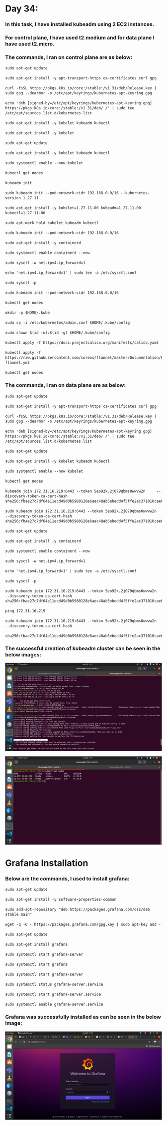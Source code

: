 # Day 34:

### In this task, I have installed kubeadm using 2 EC2 instances.
### For control plane, I have used t2.medium and for data plane I have used t2.micro.
### The commands, I ran on control plane are as below:

```
sudo apt-get update

sudo apt-get install -y apt-transport-https ca-certificates curl gpg

curl -fsSL https://pkgs.k8s.io/core:/stable:/v1.31/deb/Release.key | sudo gpg --dearmor -o /etc/apt/keyrings/kubernetes-apt-keyring.gpg

echo 'deb [signed-by=/etc/apt/keyrings/kubernetes-apt-keyring.gpg] https://pkgs.k8s.io/core:/stable:/v1.31/deb/ /' | sudo tee /etc/apt/sources.list.d/kubernetes.list

sudo apt-get install -y kubelet kubeadm kubectl

sudo apt-get install -y kubelet

sudo apt-get update

sudo apt-get install -y kubelet kubeadm kubectl

sudo systemctl enable --now kubelet

kubectl get nodes

kubeadm init

sudo kubeadm init --pod-network-cidr 192.168.0.0/16 --kubernetes-version 1.27.11

sudo apt-get install -y kubelet=1.27.11-00 kubeadm=1.27.11-00 kubectl=1.27.11-00

sudo apt-mark hold kubelet kubeadm kubectl

sudo kubeadm init --pod-network-cidr 192.168.0.0/16

sudo apt-get install -y containerd

sudo systemctl enable containerd --now

sudo sysctl -w net.ipv4.ip_forward=1

echo 'net.ipv4.ip_forward=1' | sudo tee -a /etc/sysctl.conf

sudo sysctl -p

sudo kubeadm init --pod-network-cidr 192.168.0.0/16

kubectl get nodes

mkdir -p $HOME/.kube

sudo cp -i /etc/kubernetes/admin.conf $HOME/.kube/config

sudo chown $(id -u):$(id -g) $HOME/.kube/config

kubectl apply -f https://docs.projectcalico.org/manifests/calico.yaml

kubectl apply -f https://raw.githubusercontent.com/coreos/flannel/master/Documentation/kube-flannel.yml

kubectl get nodes

```

### The commands, I ran on data plane are as below:
```
sudo apt-get update

sudo apt-get install -y apt-transport-https ca-certificates curl gpg

curl -fsSL https://pkgs.k8s.io/core:/stable:/v1.31/deb/Release.key | sudo gpg --dearmor -o /etc/apt/keyrings/kubernetes-apt-keyring.gpg

echo 'deb [signed-by=/etc/apt/keyrings/kubernetes-apt-keyring.gpg] https://pkgs.k8s.io/core:/stable:/v1.31/deb/ /' | sudo tee /etc/apt/sources.list.d/kubernetes.list
    
sudo apt-get update

sudo apt-get install -y kubelet kubeadm kubectl

sudo systemctl enable --now kubelet
    
kubectl get nodes

kubeadm join 172.31.16.219:6443 --token 5eo92k.2j079qbms0wwvw2n 	--discovery-token-ca-cert-hash sha256:fbae27c7df64e11ecd49d0b5980128e6aec48ab5ebedd4f5ffe2ac371010cae0

sudo kubeadm join 172.31.16.219:6443 --token 5eo92k.2j079qbms0wwvw2n 	--discovery-token-ca-cert-hash sha256:fbae27c7df64e11ecd49d0b5980128e6aec48ab5ebedd4f5ffe2ac371010cae0

sudo apt-get update

sudo apt-get install -y containerd

sudo systemctl enable containerd --now

sudo sysctl -w net.ipv4.ip_forward=1

echo 'net.ipv4.ip_forward=1' | sudo tee -a /etc/sysctl.conf

sudo sysctl -p

sudo kubeadm join 172.31.16.219:6443 --token 5eo92k.2j079qbms0wwvw2n     --discovery-token-ca-cert-hash sha256:fbae27c7df64e11ecd49d0b5980128e6aec48ab5ebedd4f5ffe2ac371010cae0

ping 172.31.16.219

sudo kubeadm join 172.31.16.219:6443 --token 5eo92k.2j079qbms0wwvw2n     --discovery-token-ca-cert-hash 

sha256:fbae27c7df64e11ecd49d0b5980128e6aec48ab5ebedd4f5ffe2ac371010cae0
```
### The successful creation of kubeadm cluster can be seen in the below images:

![alt text](images/Day_34_Images/Image_2)

![alt text](images/Day_34_Images/Image_1)

# Grafana Installation
### Below are the commands, I used to install grafana:

```
sudo apt-get update

sudo apt-get install -y software-properties-common

sudo add-apt-repository "deb https://packages.grafana.com/oss/deb stable main"

wget -q -O - https://packages.grafana.com/gpg.key | sudo apt-key add -

sudo apt-get update

sudo apt-get install grafana

sudo systemctl start grafana-server

sudo systemctl start grafana

sudo systemctl start grafana-server

sudo systemctl status grafana-server.service

sudo systemctl start grafana-server.service

sudo systemctl enable grafana-server.service
```

### Grafana was successfully installed as can be seen in the below image:

![alt text](images/Day_34_Images/Image_3)